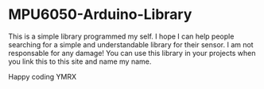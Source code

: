 # MPU6050-Arduino-Library
This is a simple library programmed my self. I hope I can help people searching for a simple and understandable library for their sensor.
I am not responsable for any damage! You can use this library in your projects when you link this to this site and name my name. 

Happy coding YMRX
